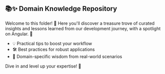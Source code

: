 ## 📚✨ Domain Knowledge Repository

Welcome to this folder! 🚀 Here you'll discover a treasure trove of curated insights and lessons learned from our development journey, with a spotlight on Angular. 🌟

- 💡 Practical tips to boost your workflow
- 🛠️ Best practices for robust applications
- 🧠 Domain-specific wisdom from real-world scenarios

Dive in and level up your expertise! 🎯
